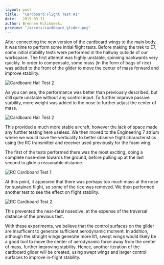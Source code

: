 ```yaml
---
layout: post
title:  "Cardboard Flight Test #1"
date:   2019-03-11
author: Brennen Kulikowski
preview: "/assets/cardboard_glider.png"
---
```


After connecting the new version of the cardboard wings to the main body, it was time to perform some initial flight tests. 
Before making the trek to E7, some initial stability tests were performed in the hallway outside of our workspace.
The first attempt was highly unstable, spinning backwards very quickly. In order to compensate, some mass (in the form of
bags of rice) was added to the front of the glider to move the center of mass forward and improve stability.

![Cardboard Hall Test 2](/assets/CardboardTest1.gif)

As you can see, the performance was better than previously described, but still quite unstable without any control input.
To further improve passive stability, more weight was added to the nose to further adjust the center of mass.

![Cardboard Hall Test 2](/assets/CardboardTest2.gif)

This provided a much more stable aircraft, however the lack of space made any further testing here useless. We then moved to
the Engineering 7 atrium where we would have the verticality to better observe flight characteristics using the RC transmitter and
receiver used previously for the foam wing.

The first of the tests performed there was the most exciting, doing a complete nose-dive towards the ground, before pulling up
at the last second to glide a reasonable distance.

![RC Cardboard Test 1](/assets/CardboardTest3.gif)

At this point, it appeared that there was perhaps too much mass at the nose for sustained flight, so some of the rice was removed.
We then performed another test to see the effect on flight stability.

![RC Cardboard Test 2](/assets/CardboardTest4.gif)

This prevented the near-fatal nosedive, at the expense of the traversal distance of the previous test.

With these experiments, we believe that the control surfaces on the glider are insufficent to generate sufficient aerodynamic moment.
In addition, although the straight wings generate more lift, swept wings would likely be a good tool to move the center of aerodynamic
force away from the center of mass, further improving stability. Hence, another iteration of the cardboard glider will be created,
using swept wings and larger control surfaces to improve in-flight stability.
